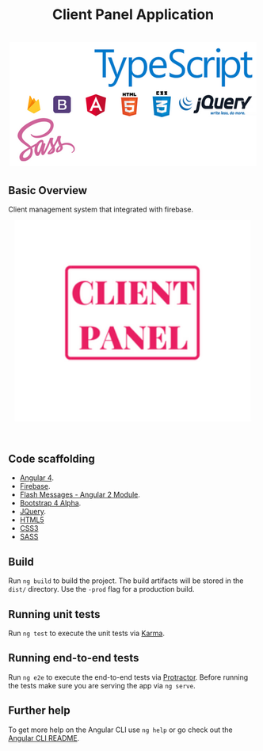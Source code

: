 <h1 align="center">
  Client Panel Application
</h1>

<h1 align="center">
    <img src="src/assets/img/header.png" alt="Nerd Fonts Logo" />
</h1>

## Basic Overview

Client management system that integrated with firebase.

<p align="center"><img width=95% src="src/assets/img/logo2.png"></p>

<br>

## Code scaffolding

- [Angular 4]().
- [Firebase]().
- [Flash Messages - Angular 2 Module]().
- [Bootstrap 4 Alpha]().
- [JQuery]().
- [HTML5]()
- [CSS3]()
- [SASS]()

## Build

Run `ng build` to build the project. The build artifacts will be stored in the `dist/` directory. Use the `-prod` flag for a production build.

## Running unit tests

Run `ng test` to execute the unit tests via [Karma](https://karma-runner.github.io).

## Running end-to-end tests

Run `ng e2e` to execute the end-to-end tests via [Protractor](http://www.protractortest.org/).
Before running the tests make sure you are serving the app via `ng serve`.

## Further help

To get more help on the Angular CLI use `ng help` or go check out the [Angular CLI README](https://github.com/angular/angular-cli/blob/master/README.md).
